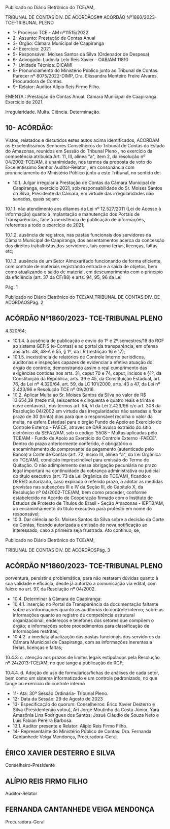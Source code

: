Publicado  no  Diário  Eletrônico do TCE/AM,

TRIBUNAL DE CONTAS DIV. DE ACÓRDÃOS## ACÓRDÃO Nº1860/2023- TCE-TRIBUNAL PLENO

- 1- Processo TCE - AM nº11515/2022.
- 2- Assunto: Prestação de Contas Anual
- 3- Órgão: Câmara Municipal de Caapiranga
- 4- Exercício: 2021
- 5- Responsável: Moises Santos da Silva (Ordenador de Despesa)
- 6- Advogado: Ludmila Lelo Reis Xavier - OAB/AM 11810
- 7- Unidade Técnica: DICAMI
- 8- Pronunciamento  do  Ministério  Público  junto  ao  Tribunal  de  Contas: Parecer  nº 8075/2022-DIMP, Dra. Elissandra Monteiro Freire Alvares, Procuradora de Contas.
- 9- Relator: Auditor Alípio Reis Firmo Filho.

EMENTA : Prestação  de  Contas  Anual. Câmara Municipal de Caapiranga. Exercício de 2021.

Irregularidade. Multa. Ciência. Determinação.

## 10-  ACÓRDÃO:

Vistos, relatados e discutidos estes autos acima identificados, ACORDAM os Excelentíssimos Senhores Conselheiros do Tribunal de Contas do Estado do Amazonas, reunidos em Sessão do Tribunal Pleno , no exercício da competência atribuída Art. 11, III, alínea  "a",  item  2,  da  resolução  nº  04/2002-TCE/AM, à  unanimidade, nos  termos  da proposta  de  voto  do  Excelentíssimo  Senhor  Auditor-Relator , em  consonância com pronunciamento do Ministério Público junto a este Tribunal, no sentido de:

- 10.1. Julgar  irregular a  Prestação  de  Contas  da  Câmara  Municipal  de Caapiranga,  exercício 2021, sob  responsabilidade do Sr. Moises Santos da Silva, Presidente da Câmara, em virtude das irregularidades não sanadas, quais sejam:

10.1.1. não  atendimento  aos  ditames  da  Lei  nº  12.527/2011 (Lei  de  Acesso  à  Informação)  quanto  à  implantação  e manutenção  dos  Portais de Transparências, face à inexistência  de  publicação  de  informações,  referentes  a todo o exercício de 2021;

10.1.2. ausência de registros, nas pastas funcionais dos servidores  da  Câmara  Municipal  de  Caapiranga,  dos assentamentos acerca da concessão dos direitos trabalhistas  dos  servidores,  tais  como  férias,  licenças, faltas etc;

10.1.3. ausência  de  um  Setor  Almoxarifado  funcionando  de forma  eficiente,  com  controle  de  materiais  registrando entrada  e  a  saída  de  objetos,  bem  como  atualizando  o saldo  de  material,  em  descumprimento  com  o  princípio da eficiência (art. 37 da CF/88) e arts. 94, 95, 96 da Lei

Pág. 1

Publicado  no  Diário  Eletrônico do TCE/AM,TRIBUNAL DE CONTAS DIV. DE ACÓRDÃOSPág. 2

## ACÓRDÃO Nº1860/2023- TCE-TRIBUNAL PLENO

4.320/64;

- 10.1.4. à ausência de publicação e envio do 1º e 2º semestres/18 do RGF ao sistema GEFIS (e-Contas) e ao portal  da transparência, em ofensa aos arts. 48, 48-A e 55, § 1º, da LR (restrição 16 e 17);
- 10.1.5. inexistência de relatórios de Controle Interno periódicos, auditorias e inspeções capazes de evidenciar a  efetiva  atuação  do  órgão  de  controle,  demonstrando assim  o  real  cumprimento  das  exigências  contidas  nos arts. 31, caput 70 e 74, caput, incisos e §1º, da Constituição da República, arts. 39 e 45, da Constituição Estadual,  art.  76,  da  Lei  nº  4.320/64,  art.  59,  da  LC 101/2000, arts. 43 a 47, da Lei nº 2.423/96 e Resolução TCE nº 09/2016.
- 10.2. Aplicar  Multa ao Sr.  Moises  Santos  da  Silva no  valor  de R$ 13.654,39 (treze mil, seiscentos e cinquenta e quatro reais e trinta e nove centavos) , nos termos art. 54, VI da Lei 2.423/96 c/c art. 308 da Resolução 04/2002 em virtude das irregularidades não sanadas e fixar prazo de 30 (trinta) dias para que o responsável recolha o valor da  multa,  na  esfera  Estadual  para  o  órgão  Fundo  de  Apoio  ao Exercício  do  Controle  Externo  -  FAECE,  através  de  DAR  avulso extraído do sítio eletrônico da SEFAZ/AM, sob o código '5508 - Multas aplicadas  pelo  TCE/AM  -  Fundo  de  Apoio  ao  Exercício  do  Controle Externo -FAECE'.  Dentro  do  prazo  anteriormente conferido, é obrigatório o encaminhamento do comprovante de pagamento (autenticado pelo Banco) a Corte de Contas (art. 72, inciso III, alínea "a", da  Lei Orgânica  do  TCE/AM),  condição  imprescindível  para emissão do Termo de Quitação. O não adimplemento dessa obrigação pecuniária  no  prazo  legal  importará  na  continuidade  da  cobrança administrativa ou judicial do título executivo (art. 73 da Lei Orgânica do TCE/AM),  ficando  o  DERED  autorizado,  caso  expirado  o  referido prazo, a adotar as medidas previstas nas subseções III e IV da Seção III, do  Capítulo  X,  da  Resolução  nº  04/2002-TCE/AM,  bem  como proceder,  conforme  estabelecido  no  Acordo  de  Cooperação  firmado com o Instituto  de  Estudos  de  Protesto  de  Títulos  do  Brasil  -  Seção Amazonas - IEPTB/AM, ao encaminhamento do título executivo para protesto em nome do responsável;
- 10.3. Dar ciência ao Sr. Moises Santos da Silva sobre a decisão da Corte de  Contas,  ficando  autorizada  a  emissão  de  nova  notificação  ao interessado, caso a primeira seja frustrada. Ato contínuo, se,

Publicado  no  Diário  Eletrônico do TCE/AM,

TRIBUNAL DE CONTAS DIV. DE ACÓRDÃOSPág. 3

## ACÓRDÃO Nº1860/2023- TCE-TRIBUNAL PLENO

porventura, persistir a problemática, para não restarem dúvidas quanto à sua validade e eficácia, desde já autorizo a comunicação via edital, com fulcro no art. 97, da Resolução nº 04/2002.

- 10.4. Determinar à Câmara de Caapiranga:
- 10.4.1. inserção no Portal da Transparência da documentação faltante  sobre  as  informações  quanto  as  auditorias  do controle interno; sobre as informações quanto ao registro de  competência  estrutural  organizacional,  endereços  e telefones dos setores que compõem o órgão; e informações  sobre  procedimentos  para  classificação  de informações restritas;
- 10.4.2. a imediata atualização das pastas funcionais dos servidores da Câmara Municipal de Caapiranga, com as informações inerentes a férias, licenças e faltas;

10.4.3. c. atenção aos prazos de limites legais estipulados pela Resolução nº 24/2013-TCE/AM, no que tange a publicação do RGF;

10.4.4. d. Adoção do uso de formulários/fichas de análises de cada  setor,  bem  como  um  sistema  informatizado  e  um controle  padronizado,  no  que  tange  ao  exercício  do controle interno

- 11-  Ata: 30ª Sessão Ordinária- Tribunal Pleno.
- 12-  Data da Sessão: 29 de Agosto de 2023
- 13-  Especificação do quorum: Conselheiros: Érico Xavier Desterro e Silva (Presidentenão votou), Ari Jorge Moutinho da Costa Júnior, Yara Amazônia Lins Rodrigues dos Santos, Josué Cláudio de Souza Neto e Luis Fabian Pereira Barbosa.
- 13.1. Auditor presente e Relator: Alípio Reis Firmo Filho.
- 14-  Representante do Ministério Público de Contas: Dra. Fernanda Cantanhede Veiga Mendonça, Procuradora-Geral.

## ÉRICO XAVIER DESTERRO E SILVA

Conselheiro-Presidente

## ALÍPIO REIS FIRMO FILHO

Auditor-Relator

## FERNANDA CANTANHEDE VEIGA MENDONÇA

Procuradora-Geral